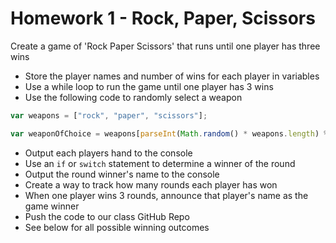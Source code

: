 # Homework 1 - Rock, Paper, Scissors

Create a game of 'Rock Paper Scissors' that runs until one player has three wins

* Store the player names and number of wins for each player in variables
* Use a while loop to run the game until one player has 3 wins
* Use the following code to randomly select a weapon

```javascript
var weapons = ["rock", "paper", "scissors"];

var weaponOfChoice = weapons[parseInt(Math.random() * weapons.length) % 3];
```

* Output each players hand to the console
* Use an `if` or `switch` statement to determine a winner of the round
* Output the round winner's name to the console
* Create a way to track how many rounds each player has won
* When one player wins 3 rounds, announce that player's name as the game winner
* Push the code to our class GitHub Repo
* See below for all possible winning outcomes
